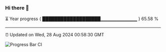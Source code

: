 ### Hi there 👋

⏳ Year progress { ███████████████████▁▁▁▁▁▁▁▁▁▁▁ } 65.58 %

---

⏰ Updated on Wed, 28 Aug 2024 00:58:30 GMT

![Progress Bar CI](https://github.com/liununu/liununu/workflows/Progress%20Bar%20CI/badge.svg)
